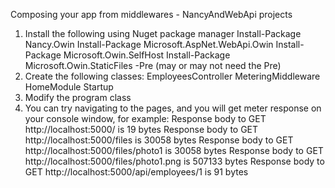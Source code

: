 ﻿Composing your app from middlewares - NancyAndWebApi projects
1. Install the following using Nuget package manager
Install-Package Nancy.Owin
Install-Package Microsoft.AspNet.WebApi.Owin
Install-Package Microsoft.Owin.SelfHost
Install-Package Microsoft.Owin.StaticFiles -Pre (may or may not need the Pre)
2. Create the following classes:
EmployeesController
MeteringMiddleware
HomeModule
Startup
3. Modify the program class
4. You can try navigating to the pages, and you will get meter response on your console window, for example:
Response body to GET http://localhost:5000/ is 19 bytes
Response body to GET http://localhost:5000/files is 30058 bytes
Response body to GET http://localhost:5000/files/photo1 is 30058 bytes
Response body to GET http://localhost:5000/files/photo1.png is 507133 bytes
Response body to GET http://localhost:5000/api/employees/1 is 91 bytes